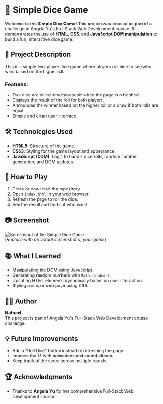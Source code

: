 <!DOCTYPE html>
<html lang="en">
<head>
  <meta charset="UTF-8">
  <meta name="viewport" content="width=device-width, initial-scale=1.0">
</head>
<body>

<h1>🎲 Simple Dice Game</h1>
<p>Welcome to the <strong>Simple Dice Game</strong>! This project was created as part of a challenge in Angela Yu's Full-Stack Web Development course. It demonstrates the use of <strong>HTML</strong>, <strong>CSS</strong>, and <strong>JavaScript DOM manipulation</strong> to build a fun, interactive dice game.</p>

<h2>📝 Project Description</h2>
<p>This is a simple two-player dice game where players roll dice to see who wins based on the higher roll.</p>

<h3>Features:</h3>
<ul>
  <li>Two dice are rolled simultaneously when the page is refreshed.</li>
  <li>Displays the result of the roll for both players.</li>
  <li>Announces the winner based on the higher roll or a draw if both rolls are equal.</li>
  <li>Simple and clean user interface.</li>
</ul>

<h2>🛠️ Technologies Used</h2>
<ul>
  <li><strong>HTML5</strong>: Structure of the game.</li>
  <li><strong>CSS3</strong>: Styling for the game layout and appearance.</li>
  <li><strong>JavaScript (DOM)</strong>: Logic to handle dice rolls, random number generation, and DOM updates.</li>
</ul>

<h2>🚀 How to Play</h2>
<ol>
  <li>Clone or download the repository.</li>
  <li>Open <code>index.html</code> in your web browser.</li>
  <li>Refresh the page to roll the dice.</li>
  <li>See the result and find out who wins!</li>
</ol>

<h2>📷 Screenshot</h2>
<p><img src="https://via.placeholder.com/800x400.png?text=Dice+Game+Screenshot" alt="Screenshot of the Simple Dice Game">  
<br>(<em>Replace with an actual screenshot of your game</em>)</p>

<h2>📚 What I Learned</h2>
<ul>
  <li>Manipulating the DOM using JavaScript.</li>
  <li>Generating random numbers with <code>Math.random()</code>.</li>
  <li>Updating HTML elements dynamically based on user interaction.</li>
  <li>Styling a simple web page using CSS.</li>
</ul>

<h2>🧑‍💻 Author</h2>
<p><strong>Natnael</strong>  
<br>This project is part of Angela Yu's Full-Stack Web Development course challenge.</p>

<h2>💡 Future Improvements</h2>
<ul>
  <li>Add a "Roll Dice" button instead of refreshing the page.</li>
  <li>Improve the UI with animations and sound effects.</li>
  <li>Keep track of the score across multiple rounds.</li>
</ul>

<h2>🏆 Acknowledgments</h2>
<ul>
  <li>Thanks to <strong>Angela Yu</strong> for her comprehensive Full-Stack Web Development course.</li>
</ul>

</body>
</html>
